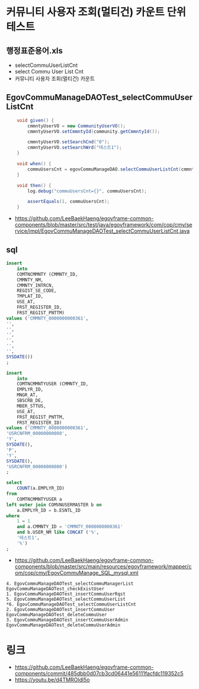 # 커뮤니티 사용자 조회(멀티건) 카운트 단위테스트

## 행정표준용어.xls

- selectCommuUserListCnt
- select Commu User List Cnt
- 커뮤니티 사용자 조회(멀티건) 카운트

## EgovCommuManageDAOTest_selectCommuUserListCnt

```java
	void given() {
		cmmntyUserVO = new CommunityUserVO();
		cmmntyUserVO.setCmmntyId(community.getCmmntyId());

		cmmntyUserVO.setSearchCnd("0");
		cmmntyUserVO.setSearchWrd("테스트1");
	}

	void when() {
		commuUsersCnt = egovCommuManageDAO.selectCommuUserListCnt(cmmntyUserVO);
	}

	void then() {
		log.debug("commuUsersCnt={}", commuUsersCnt);

		assertEquals(1, commuUsersCnt);
	}
```

- https://github.com/LeeBaekHaeng/egovframe-common-components/blob/master/src/test/java/egovframework/com/cop/cmy/service/impl/EgovCommuManageDAOTest_selectCommuUserListCnt.java

## sql

```sql
insert
    into
    COMTNCMMNTY (CMMNTY_ID,
    CMMNTY_NM,
    CMMNTY_INTRCN,
    REGIST_SE_CODE,
    TMPLAT_ID,
    USE_AT,
    FRST_REGISTER_ID,
    FRST_REGIST_PNTTM)
values ('CMMNTY_0000000000361',
'',
'',
'',
'',
'',
'',
SYSDATE())
;

insert
    into
    COMTNCMMNTYUSER (CMMNTY_ID,
    EMPLYR_ID,
    MNGR_AT,
    SBSCRB_DE,
    MBER_STTUS,
    USE_AT,
    FRST_REGIST_PNTTM,
    FRST_REGISTER_ID)
values ('CMMNTY_0000000000361',
'USRCNFRM_00000000000',
'Y',
SYSDATE(),
'P',
'Y',
SYSDATE(),
'USRCNFRM_00000000000')
;

select
    COUNT(a.EMPLYR_ID)
from
    COMTNCMMNTYUSER a
left outer join COMVNUSERMASTER b on
    a.EMPLYR_ID = b.ESNTL_ID
where
    1 = 1
    and a.CMMNTY_ID = 'CMMNTY_0000000000361'
    and b.USER_NM like CONCAT ('%',
    '테스트1',
    '%')
;
```

- https://github.com/LeeBaekHaeng/egovframe-common-components/blob/master/src/main/resources/egovframework/mapper/com/cop/cmy/EgovCommuManage_SQL_mysql.xml

```
4. EgovCommuManageDAOTest_selectCommuManagerList
EgovCommuManageDAOTest_checkExistUser
1. EgovCommuManageDAOTest_insertCommuUserRqst
5. EgovCommuManageDAOTest_selectCommuUserList
*6. EgovCommuManageDAOTest_selectCommuUserListCnt
2. EgovCommuManageDAOTest_insertCommuUser
EgovCommuManageDAOTest_deleteCommuUser
3. EgovCommuManageDAOTest_insertCommuUserAdmin
EgovCommuManageDAOTest_deleteCommuUserAdmin
```

# 링크

- https://github.com/LeeBaekHaeng/egovframe-common-components/commit/485dbb0d07cb3cd06441e56111facfdc119352c5
- https://youtu.be/d4TMROIdl5o
